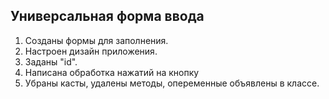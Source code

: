 ## Универсальная форма ввода

1. Созданы формы для заполнения.
2. Настроен дизайн приложения.
3. Заданы "id".
4. Написана обработка нажатий на кнопку
5. Убраны касты, удалены методы, опеременные объявлены в классе.
